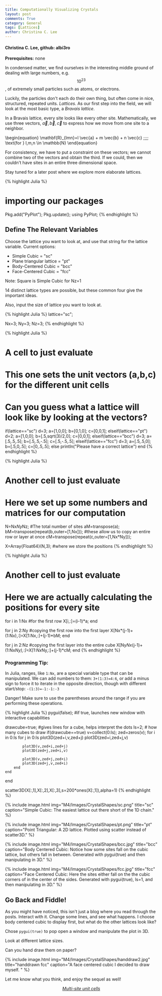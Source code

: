 ```yaml
---
title: Computationally Visualizing Crystals
layout: post
comments: True
category: General
tags: [Lattices]
author: Christina C. Lee
---
```


#### Christina C. Lee, github: albi3ro

<b>Prerequisites:</b> none


In condensed matter, we find ourselves in the interesting middle ground of dealing with large numbers, e.g. $$10^{23}$$, of extremely small particles such as atoms, or electrons.

Luckily, the particles don't each do their own thing, but often come in nice, structured, repeated units.  <i>Lattices</i>.  As our first step into the field, we will look at the most basic type, a <i>Bravais lattice</i>.

In a Bravais lattice, every site looks like every other site. Mathematically, we use three vectors, $\vec{a},\vec{b},\vec{c}$ to express how we move from one site to a neighbor.

\begin{equation}
\mathbf{R}_{lmn}=l \vec{a} + m \vec{b} + n \vec{c}  \;\;\;\; \text{for } l,m,n \in \mathbb{N}
\end{equation}

For consistency, we have to put a constraint on these vectors; we cannot combine two of the vectors and obtain the third.  If we could, then we couldn't have sites in an entire three dimensional space.

Stay tuned for a later post where we explore more elaborate lattices.


{% highlight Julia %}
# importing our packages
Pkg.add("PyPlot");
Pkg.update();
using PyPlot;
{% endhighlight %}


## Define The Relevant Variables

Choose the lattice you want to look at, and use that string for the lattice variable.
Current options:

* Simple Cubic = "sc"
* Plane triangular lattice = "pt"
* Body-Centered Cubic = "bcc"
* Face-Centered Cubic = "fcc"

Note: Square is Simple Cubic for Nz=1

14 distinct lattice types are possible, but these common four give the important ideas.

Also, input the size of lattice you want to look at.


{% highlight Julia %}
lattice="sc";

Nx=3;
Ny=3;
Nz=3;
{% endhighlight %}


{% highlight Julia %}
# A cell to just evaluate
# This one sets the unit vectors (a,b,c) for the different unit cells
# Can you guess what a lattice will look like by looking at the vectors?
if(lattice=="sc")
    d=3;
    a=[1,0,0];
    b=[0,1,0];
    c=[0,0,1];
elseif(lattice=="pt")
    d=2;
    a=[1,0,0];
    b=[.5,sqrt(3)/2,0];
    c=[0,0,1];
elseif(lattice=="bcc")
    d=3;
    a=[.5,.5,.5];
    b=[.5,.5,-.5];
    c=[.5,-.5,.5];
elseif(lattice=="fcc")
    d=3;
    a=[.5,.5,0];
    b=[.5,0,.5];
    c=[0,.5,.5];
else
    println("Please have a correct lattice")
end
{% endhighlight %}




{% highlight Julia %}
# Another cell to just evaluate
# Here we set up some numbers and matrices for our computation
N=Nx*Ny*Nz;    #The total number of sites
aM=transpose(a);
bM=transpose(repeat(b,outer=[1,Nx])); #these allow us to copy an entire row or layer at once
cM=transpose(repeat(c,outer=[1,Nx*Ny]));

X=Array{Float64}(N,3);  #where we store the positions
{% endhighlight %}





{% highlight Julia %}
# Another cell to just evaluate
# Here we are actually calculating the positions for every site
for i in 1:Nx    #for the first row
    X[i,:]=(i-1)*a;
end

for j in 2:Ny    #copying the first row into the first layer
    X[Nx*(j-1)+(1:Nx),:]=X[1:Nx,:]+(j-1)*bM;
end

for j in 2:Nz    #copying the first layer into the entire cube
    X[Ny*Nx*(j-1)+(1:Nx*Ny),:]=X[1:Nx*Ny,:]+(j-1)*cM;
end
{% endhighlight %}

<div class="progtip">
<h3 color="black"> Programming Tip:</h3>
 <p>In Julia, ranges, like <code>1:Nx</code>, are a special variable type that can be manipulated.  We can add numbers to them:
 <code>3+(1:3)=4:6</code>,
 or add a minus sign to force it to iterate in the opposite direction, though with different start/stop:
 <code>-(1:3)=-1:-1:-3</code></p>
<p>
 <span color="#000000">Danger!</span> Make sure to use the parentheses around the range if you are performing these operations.</p>
</div>


{% highlight Julia %}
pygui(false);  #if true, launches new window with interactive capabilities

drawcube=true;  #gives lines for a cube, helps interpret the dots
ls=2;  # how many cubes to draw
if(drawcube==true)
    v=collect(0:ls);
    zed=zeros(v);
    for i in 0:ls
        for j in 0:ls
            plot3D(zed+i,v,zed+j)
            plot3D(zed+i,zed+j,v)

            plot3D(v,zed+i,zed+j)
            plot3D(zed+j,zed+i,v)

            plot3D(v,zed+j,zed+i)
            plot3D(zed+j,v,zed+i)
        end
    end
end

scatter3D(X[:,1],X[:,2],X[:,3],s=200*ones(X[:,1]),alpha=1)
{% endhighlight %}

{% include image.html img="M4/Images/CrystalShapes/sc.png" title="sc" caption="Simple Cubic: The easiest lattice out there short of the 1D chain." %}

{% include image.html img="M4/Images/CrystalShapes/pt.png" title="pt" caption="Point Triangular: A 2D lattice.  Plotted using scatter instead of scatter3D." %}

{% include image.html img="M4/Images/CrystalShapes/bcc.jpg" title="bcc" caption="Body Centered Cubic:  Notice how some sites fall on the cubic lattice, but others fall in between.  Generated with pygui(true) and then manipulating in 3D." %}

{% include image.html img="M4/Images/CrystalShapes/fcc.jpg" title="fcc" caption="Face Centered Cubic: Here the sites either fall on the the cubic corners of in the center of the sides.   Generated with pygui(true), ls=1, and then manipulating in 3D." %}

## Go Back and Fiddle!

As you might have noticed, this isn't just a blog where you read through the posts.  Interact with it.  Change some lines, and see what happens.  I choose body centered cubic to display first, but what do the other lattices look like?

Chose `pygui(true)` to pop open a window and manipulate the plot in 3D.

Look at different lattice sizes.

Can you hand draw them on paper?

{% include image.html img="M4/Images/CrystalShapes/handdraw2.jpg" title="handdrawn fcc" caption="A face centered cubic I decided to draw myself. " %}


Let me know what you think, and enjoy the sequel as well!

 [<center><i> Multi-site unit cells</i></center>]({{base.url}}/M4/general/MultiSite-Unit-Cells.html)
